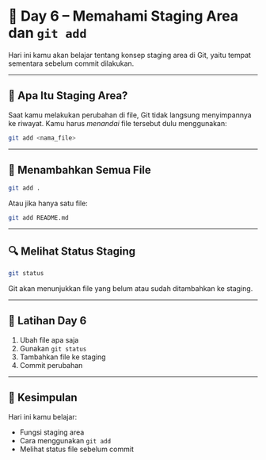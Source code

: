 # 📘 Day 6 – Memahami Staging Area dan `git add`

Hari ini kamu akan belajar tentang konsep staging area di Git, yaitu tempat sementara sebelum commit dilakukan.

---

## 🧠 Apa Itu Staging Area?

Saat kamu melakukan perubahan di file, Git tidak langsung menyimpannya ke riwayat. Kamu harus *menandai* file tersebut dulu menggunakan:

```bash
git add <nama_file>
```

---

## 🔧 Menambahkan Semua File

```bash
git add .
```

Atau jika hanya satu file:

```bash
git add README.md
```

---

## 🔍 Melihat Status Staging

```bash
git status
```

Git akan menunjukkan file yang belum atau sudah ditambahkan ke staging.

---

## 🧪 Latihan Day 6

1. Ubah file apa saja
2. Gunakan `git status`
3. Tambahkan file ke staging
4. Commit perubahan

---

## 🏁 Kesimpulan

Hari ini kamu belajar:
- Fungsi staging area
- Cara menggunakan `git add`
- Melihat status file sebelum commit
